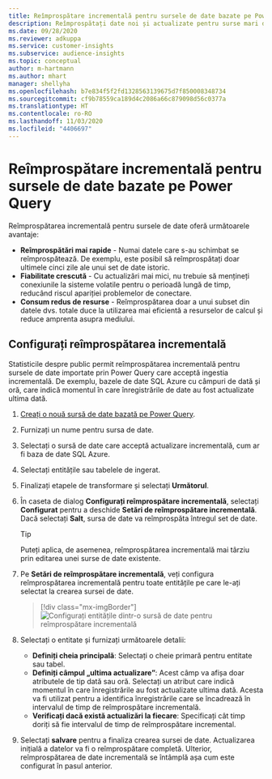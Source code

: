 ```yaml
---
title: Reîmprospătare incrementală pentru sursele de date bazate pe Power Query
description: Reîmprospătați date noi și actualizate pentru surse mari de date bazate pe Power Query.
ms.date: 09/28/2020
ms.reviewer: adkuppa
ms.service: customer-insights
ms.subservice: audience-insights
ms.topic: conceptual
author: m-hartmann
ms.author: mhart
manager: shellyha
ms.openlocfilehash: b7e834f5f2fd1328563139675d7f850008348734
ms.sourcegitcommit: cf9b78559ca189d4c2086a66c879098d56c0377a
ms.translationtype: HT
ms.contentlocale: ro-RO
ms.lasthandoff: 11/03/2020
ms.locfileid: "4406697"
---
```

# <a name="incremental-refresh-for-data-sources-based-on-power-query"></a>Reîmprospătare incrementală pentru sursele de date bazate pe Power Query

Reîmprospătarea incrementală pentru sursele de date oferă următoarele avantaje:

- **Reîmprospătări mai rapide** - Numai datele care s-au schimbat se reîmprospătează. De exemplu, este posibil să reîmprospătați doar ultimele cinci zile ale unui set de date istoric.
- **Fiabilitate crescută** - Cu actualizări mai mici, nu trebuie să mențineți conexiunile la sisteme volatile pentru o perioadă lungă de timp, reducând riscul apariției problemelor de conectare.
- **Consum redus de resurse** - Reîmprospătarea doar a unui subset din datele dvs. totale duce la utilizarea mai eficientă a resurselor de calcul și reduce amprenta asupra mediului.

## <a name="configure-incremental-refresh"></a>Configurați reîmprospătarea incrementală

Statisticile despre public permit reîmprospătarea incrementală pentru sursele de date importate prin Power Query care acceptă ingestia incrementală. De exemplu, bazele de date SQL Azure cu câmpuri de dată și oră, care indică momentul în care înregistrările de date au fost actualizate ultima dată.

1. [Creați o nouă sursă de date bazată pe Power Query](connect-power-query.md).

1. Furnizați un nume pentru sursa de date.

1. Selectați o sursă de date care acceptă actualizare incrementală, cum ar fi baza de date SQL Azure.

1. Selectați entitățile sau tabelele de ingerat.

1. Finalizați etapele de transformare și selectați **Următorul**.

1. În caseta de dialog **Configurați reîmprospătare incrementală**, selectați **Configurat** pentru a deschide **Setări de reîmprospătare incrementală**. Dacă selectați **Salt**, sursa de date va reîmprospăta întregul set de date.
   > [!TIP]
   > Puteți aplica, de asemenea, reîmprospătarea incrementală mai târziu prin editarea unei surse de date existente.

1. Pe **Setări de reîmprospătare incrementală**, veți configura reîmprospătarea incrementală pentru toate entitățile pe care le-ați selectat la crearea sursei de date.

   > [!div class="mx-imgBorder"]
   > ![Configurați entitățile dintr-o sursă de date pentru reîmprospătare incrementală](media/incremental-refresh-settings.png "Configurați entitățile dintr-o sursă de date pentru reîmprospătare incrementală")

1. Selectați o entitate și furnizați următoarele detalii:

   - **Definiți cheia principală**: Selectați o cheie primară pentru entitate sau tabel.
   - **Definiți câmpul „ultima actualizare”**: Acest câmp va afișa doar atributele de tip dată sau oră. Selectați un atribut care indică momentul în care înregistrările au fost actualizate ultima dată. Acesta va fi utilizat pentru a identifica înregistrările care se încadrează în intervalul de timp de reîmprospătare incrementală.
   - **Verificați dacă există actualizări la fiecare**: Specificați cât timp doriți să fie intervalul de timp de reîmprospătare incremental.

1. Selectați **salvare** pentru a finaliza crearea sursei de date. Actualizarea inițială a datelor va fi o reîmprospătare completă. Ulterior, reîmprospătarea de date incrementală se întâmplă așa cum este configurat în pasul anterior.
